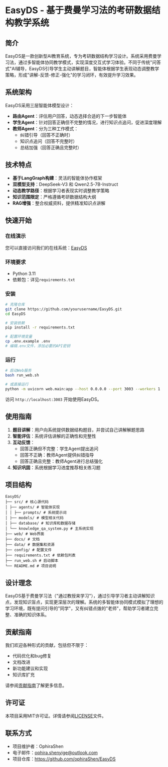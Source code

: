 # EasyDS - 基于费曼学习法的考研数据结构教学系统


## 简介

EasyDS是一款创新型AI教育系统，专为考研数据结构学习设计。系统采用费曼学习法，通过多智能体协同教学模式，实现深度交互式学习体验。不同于传统"问答式"AI辅导，EasyDS引导学生主动讲解题目，智能体根据学生表现动态调整教学策略，形成"讲解-反馈-修正-强化"的学习闭环，有效提升学习效果。

## 系统架构

EasyDS采用三层智能体模型设计：

- **路由Agent**：评估用户回答，动态选择合适的下一步智能体
- **学生Agent**：针对回答正确但不完整的情况，进行知识点追问，促进深度理解
- **教师Agent**：分为三种工作模式：
  - 纠错引导（回答不正确时）
  - 知识点追问（回答不完整时）
  - 总结加强（回答正确且完整时）

## 技术特点

- **基于LangGraph构建**：灵活的智能体协作框架
- **双模型支持**：DeepSeek-V3 和 Qwen2.5-7B-Instruct
- **动态教学路径**：根据学习者表现实时调整教学策略
- **知识范围限定**：严格遵循考研数据结构大纲
- **RAG增强**：整合权威资料，提供精准知识点讲解

## 快速开始

### 在线演示

您可以直接访问我们的在线系统：[EasyDS](http://117.72.84.121:3003/)

### 环境要求

- Python 3.11
- 依赖包：详见`requirements.txt`

### 安装

```bash
# 克隆仓库
git clone https://github.com/yourusername/EasyDS.git
cd EasyDS

# 安装依赖
pip install -r requirements.txt

# 配置环境变量
cp .env.example .env
# 编辑.env文件，添加必要的API密钥
```

### 运行

```bash
# 启动Web服务
bash run_web.sh

# 或直接运行
python -m uvicorn web.main:app --host 0.0.0.0 --port 3003 --workers 1
```

访问 `http://localhost:3003` 开始使用EasyDS。

## 使用指南

1. **题目讲解**：用户向系统提供数据结构题目，并尝试自己讲解解题思路
2. **智能评估**：系统评估讲解的正确性和完整性
3. **互动反馈**：
   - 回答正确但不完整：学生Agent提出追问
   - 回答不正确：教师Agent提供纠错指导
   - 回答正确且完整：教师Agent进行总结强化
4. **知识巩固**：系统根据学习进度推荐相关练习题

## 项目结构
```
EasyDS/
├── src/ # 核心源代码
│ ├── agents/ # 智能体实现
│ │ ├── prompts/ # 系统提示词
│ ├── models/ # 模型相关代码
│ ├── database/ # 知识库和数据存储
│ └── knowledge_qa_system.py # 主系统实现
├── web/ # Web界面
├── docs/ # 文档
├── data/ # 数据集和资源
├── config/ # 配置文件
├── requirements.txt # 依赖包列表
├── run_web.sh # 启动脚本
└── README.md # 项目说明
```


## 设计理念

EasyDS基于费曼学习法（"通过教授来学习"），通过引导学习者主动讲解知识点，发现知识盲点，实现更深层次的理解。系统的多智能体协同模式模拟了理想的学习环境，既有提问引导的"同学"，又有纠错点拨的"老师"，帮助学习者建立完整、准确的知识体系。

## 贡献指南

我们欢迎各种形式的贡献，包括但不限于：

- 代码优化和bug修复
- 文档改进
- 新功能建议和实现
- 知识库扩充

请参阅[贡献指南](docs/CONTRIBUTING.md)了解更多信息。

## 许可证

本项目采用MIT许可证。详情请参阅[LICENSE](LICENSE)文件。

## 联系方式

- 项目维护者：OphiraShen
- 电子邮件：ophira.shenyige@outlook.com
- 项目仓库：https://github.com/ophiraShen/EasyDS
